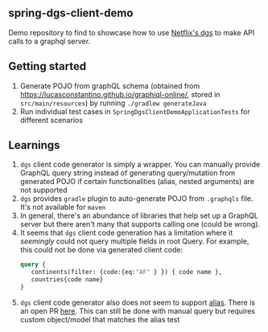 ## spring-dgs-client-demo

Demo repository to find to showcase how to
use [Netflix's dgs](https://netflix.github.io/dgs/)
to make API calls to a graphql server.

## Getting started

1. Generate POJO from graphQL schema (obtained
   from https://lucasconstantino.github.io/graphiql-online/, stored
   in `src/main/resources`) by running `./gradlew generateJava`
1. Run individual test cases in `SpringDgsClientDemoApplicationTests` for different
   scenarios

## Learnings

1. `dgs` client code generator is simply a wrapper. You can manually provide
   GraphQL query string instead of generating query/mutation from generated POJO
   if certain functionalities (alias, nested arguments) are not supported
1. `dgs` provides `gradle` plugin to auto-generate POJO from `.graphqls`
   file. It's not available for `maven`
1. In general, there's an abundance of libraries that help set up a GraphQL
   server but there aren't many that supports calling one (could be wrong).
1. It seems that `dgs` client code generation has a limitation where it _seemingly_ could not query multiple fields in root Query. For example,
   this could not be done via generated client code:
   ```graphql
   query {
      continents(filter: {code:{eq:"AF" } }) { code name }, 
      countries{code name}
   }
   ```
1. `dgs` client code generator also does not seem to
   support [alias](https://graphql.org/learn/queries/#aliases). There is an open
   PR [here](https://github.com/Netflix/dgs-codegen/issues/64). This can still
   be done with manual query but requires custom object/model that matches the
   alias
test